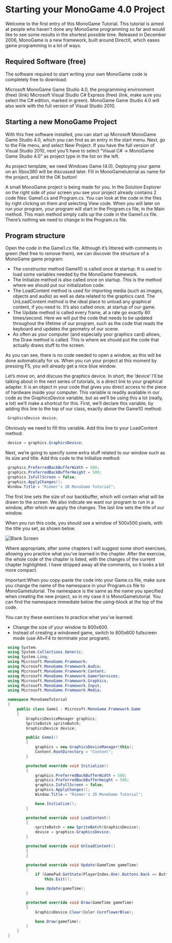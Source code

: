 # Starting your MonoGame 4.0 Project

Welcome to the first entry of this MonoGame Tutorial. This tutorial is aimed at people who haven't done any MonoGame programming so far and would like to see some results in the shortest possible time. Released in December 2006, MonoGame is a new framework, built around DirectX, which eases game programming in a lot of ways.

## Required Software (free)

The software required to start writing your own MonoGame code is completely free to download:

Microsoft MonoGame Game Studio 4.0, the programming environment (free) (link)
Microsoft Visual Studio C# Express (free) (link, make sure you select the C# edition, marked in green). MonoGame Game Studio 4.0 will also work with the full version of Visual Studio 2010.

## Starting a new MonoGame Project

With this free software installed, you can start up Microsoft MonoGame Game Studio 4.0, which you can find as an entry in the start menu. Next, go to the File menu, and select New Project. If you have the full version of Visual Studio 2010, next you’ll have to select “Visual C# -> MonoGame Game Studio 4.0” as project type in the list on the left.

As project template, we need Windows Game (4.0). Deploying your game on an Xbox360 will be discussed later. Fill in MonoGametutorial as name for the project, and hit the OK button!

A small MonoGame project is being made for you. In the Solution Explorer on the right side of your screen you see your project already contains 2 code files: Game1.cs and Program.cs. You can look at the code in the files by right clicking on them and selecting View code. When you will later on run your program, your program will start in the Program.cs file, in the Main method. This main method simply calls up the code in the Game1.cs file. There’s nothing we need to change in the Program.cs file.

## Program structure

Open the code in the Game1.cs file. Although it’s littered with comments in green (feel free to remove them), we can discover the structure of a MonoGame game program:

- The constructor method Game1() is called once at startup. It is used to load some variables needed by the MonoGame framework.
- The Initialize method is also called once on startup. This is the method where we should put our initialization code.
- The LoadContent method is used for importing media (such as images, objects and audio) as well as data related to the graphics card. The UnLoadContent method is the ideal place to unload any graphical content, if you need to. It’s also called once, at startup of our game.
- The Update method is called every frame, at a rate go exactly 60 times/second. Here we will put the code that needs to be updated throughout the lifetime of our program, such as the code that reads the keyboard and updates the geometry of our scene.
- As often as your computer (and especially your graphics card) allows, the Draw method is called. This is where we should put the code that actually draws stuff to the screen.

As you can see, there is no code needed to open a window, as this will be done automatically for us. When you run your project at this moment by pressing F5, you will already get a nice blue window.

Let’s move on, and discuss the graphics device. In short, the ‘device’ I’ll be talking about in the next series of tutorials, is a direct link to your graphical adapter. It is an object in your code that gives you direct access to the piece of hardware inside your computer. This variable is readily available in our code as the GraphicsDevice variable, but as we’ll be using this a lot (really, a lot) we’ll make a shortcut for this. First, we’ll declare this variable, by adding this line to the top of our class, exactly above the Game1() method:

```csharp
 GraphicsDevice device;
```

Obviously we need to fill this variable. Add this line to your LoadContent method:

```csharp
 device = graphics.GraphicsDevice;
```

Next, we’re going to specify some extra stuff related to our window such as its size and title. Add this code to the Initialize method:

```csharp
 graphics.PreferredBackBufferWidth = 500;
 graphics.PreferredBackBufferHeight = 500;
 graphics.IsFullScreen = false;
 graphics.ApplyChanges();
 Window.Title = "Riemer's 2D MonoGame Tutorial";
```

The first line sets the size of our backbuffer, which will contain what will be drawn to the screen. We also indicate we want our program to run in a window, after which we apply the changes. The last line sets the title of our window.

When you run this code, you should see a window of 500x500 pixels, with the title you set, as shown below.

![Blank Screen](https://github.com/simondarksidej/MonoGameGameStudio/raw/archive/Images/Riemers/2DXNA01Starting01.jpg?raw=true)

Where appropriate, after some chapters I will suggest some short exercises, allowing you practice what you’ve learned in the chapter. After the exercise, the whole code of the chapter is listed, with the changes of the current chapter highlighted. I have stripped away all the comments, so it looks a bit more compact.

Important:When you copy-paste the code into your Game.cs file, make sure you change the name of the namespace in your Program.cs file to MonoGametutorial. The namespace is the same as the name you specified when creating the new project, so in my case it is MonoGametutorial. You can find the namespace immediate below the using-block at the top of the code.

You can try these exercises to practice what you've learned:

- Change the size of your window to 800x600.
- Instead of creating a windowed game, switch to 800x600 fullscreen mode (use Alt+F4 to terminate your program).

```csharp
 using System;
 using System.Collections.Generic;
 using System.Linq;
 using Microsoft.MonoGame.Framework;
 using Microsoft.MonoGame.Framework.Audio;
 using Microsoft.MonoGame.Framework.Content;
 using Microsoft.MonoGame.Framework.GamerServices;
 using Microsoft.MonoGame.Framework.Graphics;
 using Microsoft.MonoGame.Framework.Input;
 using Microsoft.MonoGame.Framework.Media;

 namespace MonoGameTutorial
 {
     public class Game1 : Microsoft.MonoGame.Framework.Game
     {
         GraphicsDeviceManager graphics;
         SpriteBatch spriteBatch;
         GraphicsDevice device;

         public Game1()
         {
             graphics = new GraphicsDeviceManager(this);
             Content.RootDirectory = "Content";
         }

         protected override void Initialize()
         {
             graphics.PreferredBackBufferWidth = 500;
             graphics.PreferredBackBufferHeight = 500;
             graphics.IsFullScreen = false;
             graphics.ApplyChanges();
             Window.Title = "Riemer's 2D MonoGame Tutorial";

             base.Initialize();
         }

         protected override void LoadContent()
         {
             spriteBatch = new SpriteBatch(GraphicsDevice);
             device = graphics.GraphicsDevice;
         }

         protected override void UnloadContent()
         {
         }

         protected override void Update(GameTime gameTime)
         {
             if (GamePad.GetState(PlayerIndex.One).Buttons.Back == ButtonState.Pressed)
                 this.Exit();

             base.Update(gameTime);
         }

         protected override void Draw(GameTime gameTime)
         {
             GraphicsDevice.Clear(Color.CornflowerBlue);

             base.Draw(gameTime);
         }
     }
 }
```

